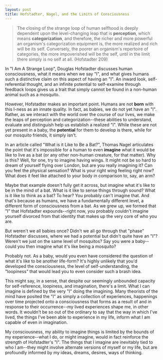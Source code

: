 ```yaml
---
layout: post
title: Hofstadter, Nagel, and the Limits of Consciousness
---
```


> The closing of the strange loop of human selfhood is deeply dependent upon the level-changing leap that is __perception__, which means __categorization__, and therefore, the richer and more powerful an organism's categorization equipment is, the more realized and rich will be its self. Conversely, the poorer an organism's repertoire of categories, the more impoverished will be the self, until in the limit there simply is no self at all. (Hofstadter 209)

In "I Am A Strange Loop", Douglas Hofstadter discusses human consciousness, what it means when we say "I", and what gives humans such a distinctive claim on this aspect of having an "I". An inward look, self-referential thought, and an infinite potential to self-examine through feedback loops gives us a trait that simply cannot be found in a non-human animal such as a mosquito. 

However, Hofstadter makes an important point. Humans are not __born__ with this I-ness as an innate quality. In fact, as babies, we do not yet have an "I". Rather, as we interact with the world over the course of our lives, we make the leaps of perception and categorization--these abilities to understand, evaluate and distinguish help us establish a realized "I". While these are not yet present in a baby, the __potential__ for them to develop is there, while for our mosquito friends, it simply isn't. 

In an article called "What is it Like to Be a Bat?", Thomas Nagel articulates the point that it's impossible for a human to even __imagine__ what it would be like to live as a bat (or any other non-human creature, for that matter). Why is this? Well, for one, try to imagine having wings. It might not be so hard to dream of yourself flying over London, but are you really imagining it? Can you feel the physical sensation? What is your right wing feeling right now? What does it feel like attached to your body in comparison to, say, an arm? 

Maybe that example doesn't fully get it across, but imagine what it's like to be in the mind of a bat. What is it like to sense things through sound? What is it like to think as a bat? To hear? You probably can't imagine that. And that's because as humans, we have a fundamentally different level, a different form of consciousness from a bat. As we grew up, we formed that "I" that Hofstadter expounds--right now, you probably couldn't imagine yourself divorced from that identity that makes up the very core of who you are. 

But weren't we all babies once? Didn't we all go through that "phase" Hofstadter discusses, where we had a potential but didn't quite have an "I"? Weren't we just on the same level of mosquitos? Say you were a baby--could you then imagine what it's like being a mosquito? 

Probably not. As a baby, would you even have considered the question of what it's like to be another life-form? It's highly unlikely that you'd developed the consciousness, the level of self-understanding, the "loopiness" that would lead you to even consider such a brash idea. 

This might say, in a sense, that despite our seemingly unbounded capacity for self-reference, loopiness, and imagination, there's a limit. What I can imagine is defined by the very "I" doing the imagining. Many theorists of the mind have posited the "I" as simply a collection of experiences, happenings over time projected onto a consciousness that forms as a result of and in response to their occurrence--my lived experiences shape me, in other words. It wouldn't be so out of the ordinary to say that the way in which I've lived, the things I've been able to experience in my life, inform what I am capable of even in imagination. 

My consciousness, my ability to imagine things is limited by the bounds of my experience--what I do, or might imagine, would in fact reinforce the strength of Hofstadter's "I". The things that I imagine are inevitably tied to who I am--they might involve alternate versions of myself or my life, but are profoundly informed by my ideas, dreams, desires, ways of thinking. 

